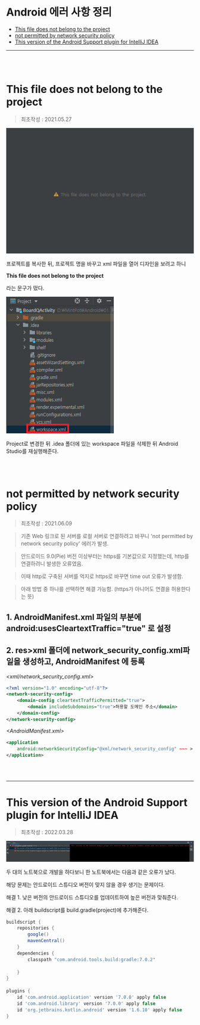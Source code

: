 # Android 에러 사항 정리

* [This file does not belong to the project](#This-file-does-not-belong-to-the-project)
* [not permitted by network security policy](#not-permitted-by-network-security-policy)
* [This version of the Android Support plugin for IntelliJ IDEA](#this-version-of-the-android-support-plugin-for-intellij-idea)

----
<br>
<br>

# This file does not belong to the project
> 최초작성 : 2021.05.27

![01.png](./image/This-file-does-not-belong-to-the-project/01.png)

프로젝트를 복사한 뒤, 프로젝트 명을 바꾸고 xml 파일을 열어 디자인을 보려고 하니

**This file does not belong to the project**

라는 문구가 떴다.

![02.png](./image/This-file-does-not-belong-to-the-project/02.png)

Project로 변경한 뒤 .idea 폴더에 있는 workspace 파일을 삭제한 뒤 Android Studio를 재실행해준다.

<br>
<br>

# not permitted by network security policy
> 최초작성 : 2021.06.09

> 기존 Web 링크로 된 서버를 로컬 서버로 연결하려고 바꾸니 'not permitted by network security policy' 에러가 발생.

> 안드로이드 9.0(Pie) 버전 이상부터는 https를 기본값으로 지정했는데, http를 연결하려니 발생한 오류였음.

> 이때 http로 구축된 서버를 억지로 https로 바꾸면 time out 오류가 발생함.

> 아래 방법 중 하나를 선택하면 해결 가능함. (https가 아니어도 연결을 허용한다는 뜻)

## 1. AndroidManifest.xml 파일의 <application> 부분에 android:usesCleartextTraffic="true" 로 설정

## 2. res>xml 폴더에 network_security_config.xml파일을 생성하고, AndroidManifest 에 등록


*<xml/network_security_config.xml>*


```xml
<?xml version="1.0" encoding="utf-8"?>
<network-security-config>
    <domain-config cleartextTrafficPermitted="true">
        <domain includeSubdomains="true">허용할 도메인 주소</domain>
    </domain-config>
</network-security-config>
```

*<AndroidManifest.xml>*

```xml
<application 
    android:networkSecurityConfig="@xml/network_security_config" ~~~ >
</application>
```

<br>
<br>

---

# This version of the Android Support plugin for IntelliJ IDEA
> 최초작성 : 2022.03.28

![](./image/This%20version%20of%20the%20Android%20Support%20plugin%20for%20IntelliJ%20IDEA.png)

두 대의 노트북으로 개발을 하다보니 한 노트북에서는 다음과 같은 오류가 났다.

해당 문제는 안드로이드 스튜디오 버전이 맞지 않을 경우 생기는 문제이다.

해결 1. 낮은 버전의 안드로이드 스튜디오를 업데이트하여 높은 버전과 맞춰준다.

해결 2. 아래 buildscript를 build.gradle(project)에 추가해준다.
```gradle
buildscript {
    repositories {
        google()
        mavenCentral()
    }
    dependencies {
        classpath "com.android.tools.build:gradle:7.0.2"

    }
}

plugins {
    id 'com.android.application' version '7.0.0' apply false
    id 'com.android.library' version '7.0.0' apply false
    id 'org.jetbrains.kotlin.android' version '1.6.10' apply false
}
```